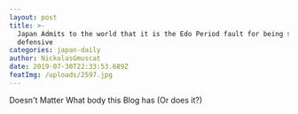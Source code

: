 ```yaml
---
layout: post
title: >-
  Japan Admits to the world that it is the Edo Period fault for being so
  defensive
categories: japan-daily
author: NickolasGmuscat
date: 2019-07-30T22:33:53.689Z
featImg: /uploads/2597.jpg
---
```

Doesn't Matter What body this Blog has (Or does it?)
